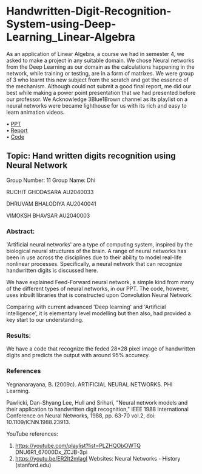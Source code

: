 # Handwritten-Digit-Recognition-System-using-Deep-Learning_Linear-Algebra
As an application of Linear Algebra, a course we had in semester 4, we asked to make a project in any suitable domain. We chose Neural networks from the Deep Learning as our domain as the calculations happening in the network, while training or testing, are in a form of matrixes. We were group of 3 who learnt this new subject from the scratch and got the essence of the mechanism. Although could not submit a good final report, me did our best while making a power point presentation that we had presented before our professor. We Acknowledge 3Blue1Brown channel as its playlist on a neural networks were became lighthouse for us with its rich and easy to learn animation videos.


• [PPT](https://github.com/tankotkirn/Handwritten-Digit-Recognition-System-using-Deep-Learning_Linear-Algebra/blob/main/FinalPPT.pptx) <br/>
• [Report](https://github.com/tankotkirn/Handwritten-Digit-Recognition-System-using-Deep-Learning_Linear-Algebra/blob/main/End%20Sem__Report.pdf) <br/>
• [Code](https://github.com/tankotkirn/Handwritten-Digit-Recognition-System-using-Deep-Learning_Linear-Algebra/blob/main/final_python.ipynb) <br/>
## Topic: Hand written digits recognition using Neural Network
Group Number: 11
Group Name: Dhi

RUCHIT GHODASARA AU2040033

DHRUVAM BHALODIYA AU2040041

VIMOKSH BHAVSAR AU2040003


### Abstract:

'Artificial neural networks' are a type of 
computing system, inspired by the biological neural structures 
of the brain. A range of neural networks has been in use across 
the disciplines due to their ability to model real-life nonlinear 
processes. Specifically, a neural network that can recognize 
handwritten digits is discussed here.

We have explained Feed-Forward neural network, a simple kind from many of the different types of neural networks, in our PPT. The code, however, uses inbuilt libraries that is constructed upon Convolution Neural Network.

Comparing with current advanced 'Deep learning' and 'Artificial intelligence', it is elementary level modelling but then also, had provided a key start to our understanding.



### Results:

We have a code that recognize the feded 28*28 pixel image of handwritten digits and predicts the output with around 95% accurecy.

### References

Yegnanarayana, B. (2009c). ARTIFICIAL NEURAL 
NETWORKS. PHI Learning. 

Pawlicki, Dan-Shyang Lee, Hull and Srihari, "Neural 
network models and their application to handwritten digit 
recognition," IEEE 1988 International Conference on Neural 
Networks, 1988, pp. 63-70 vol.2, doi: 
10.1109/ICNN.1988.23913.

YouTube references: 

1. https://youtube.com/playlist?list=PLZHQObOWTQ 
DNU6R1_67000Dx_ZCJB-3pi
2. https://youtu.be/ER2It2mIagI
Websites: 
Neural Networks - History (stanford.edu)
